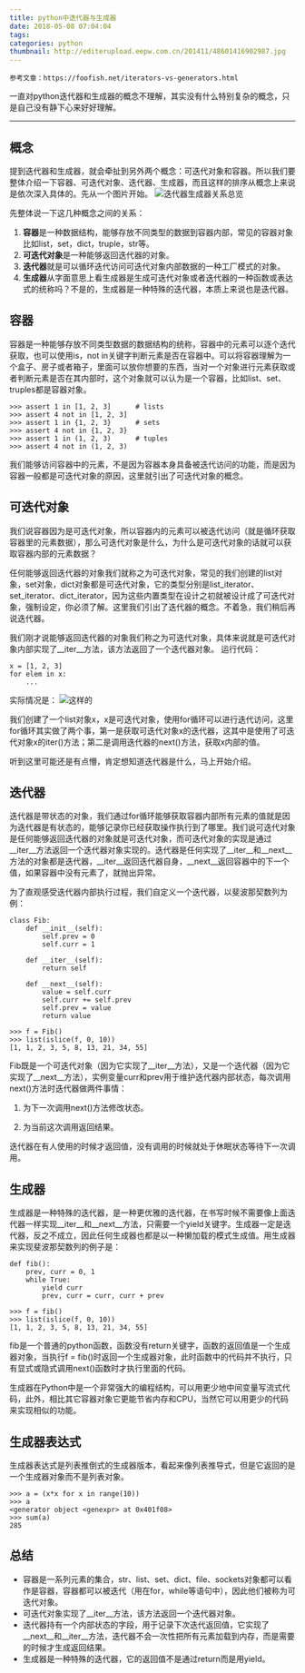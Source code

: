 ```yaml
---
title: python中迭代器与生成器
date: 2018-05-08 07:04:04
tags:
categories: python
thumbnail: http://editerupload.eepw.com.cn/201411/48601416902987.jpg
---
```


    参考文章：https://foofish.net/iterators-vs-generators.html

一直对python迭代器和生成器的概念不理解，其实没有什么特别复杂的概念，只是自己没有静下心来好好理解。

-----------

## 概念

提到迭代器和生成器，就会牵扯到另外两个概念：可迭代对象和容器。所以我们要整体介绍一下容器、可迭代对象、迭代器、生成器，而且这样的排序从概念上来说是依次深入具体的。先从一个图片开始。
![迭代器生成器关系总览][1]

先整体说一下这几种概念之间的关系：
1. **容器**是一种数据结构，能够存放不同类型的数据到容器内部，常见的容器对象比如list，set，dict，truple，str等。
2. **可迭代对象**是一种能够返回迭代器的对象。
3. **迭代器**就是可以循环迭代访问可迭代对象内部数据的一种工厂模式的对象。
4. **生成器**从字面意思上看生成器是生成可迭代对象或者迭代器的一种函数或表达式的统称吗？不是的，生成器是一种特殊的迭代器，本质上来说也是迭代器。

## 容器

容器是一种能够存放不同类型数据的数据结构的统称，容器中的元素可以逐个迭代获取，也可以使用is，not in关键字判断元素是否在容器中。可以将容器理解为一个盒子、房子或者箱子，里面可以放你想要的东西，当对一个对象进行元素获取或者判断元素是否在其内部时，这个对象就可以认为是一个容器，比如list、set、truples都是容器对象。

```
>>> assert 1 in [1, 2, 3]      # lists
>>> assert 4 not in [1, 2, 3]
>>> assert 1 in {1, 2, 3}      # sets
>>> assert 4 not in {1, 2, 3}
>>> assert 1 in (1, 2, 3)      # tuples
>>> assert 4 not in (1, 2, 3)
```

我们能够访问容器中的元素，不是因为容器本身具备被迭代访问的功能，而是因为容器一般都是可迭代对象的原因，这里就引出了可迭代对象的概念。

## 可迭代对象

我们说容器因为是可迭代对象，所以容器内的元素可以被迭代访问（就是循环获取容器里的元素数据），那么可迭代对象是什么，为什么是可迭代对象的话就可以获取容器内部的元素数据？

任何能够返回迭代器的对象我们就称之为可迭代对象，常见的我们创建的list对象，set对象，dict对象都是可迭代对象，它的类型分别是list_iterator、set_iterator、dict_iterator，因为这些内置类型在设计之初就被设计成了可迭代对象，强制设定，你必须了解。这里我们引出了迭代器的概念。不着急，我们稍后再说迭代器。

我们刚才说能够返回迭代器的对象我们称之为可迭代对象，具体来说就是可迭代对象内部实现了__iter__方法，该方法返回了一个迭代器对象。
运行代码：
```
x = [1, 2, 3]
for elem in x:
    ...
```

实际情况是：
![这样的][2]

我们创建了一个list对象x，x是可迭代对象，使用for循环可以进行迭代访问，这里for循环其实做了两个事，第一是获取可迭代对象x的迭代器，这其中是使用了可迭代对象x的iter()方法；第二是调用迭代器的next()方法，获取x内部的值。

听到这里可能还是有点懵，肯定想知道迭代器是什么，马上开始介绍。

## 迭代器

迭代器是带状态的对象，我们通过for循环能够获取容器内部所有元素的值就是因为迭代器是有状态的，能够记录你已经获取操作执行到了哪里。我们说可迭代对象是任何能够返回迭代器的对象就是可迭代对象，而可迭代对象的实现是通过__iter__方法返回一个迭代器对象实现的。迭代器是任何实现了__iter__和__next__方法的对象都是迭代器，__iter__返回迭代器自身，__next__返回容器中的下一个值，如果容器中没有元素了，就抛出异常。

为了直观感受迭代器内部执行过程，我们自定义一个迭代器，以斐波那契数列为例：
```
class Fib:
    def __init__(self):
        self.prev = 0
        self.curr = 1

    def __iter__(self):
        return self

    def __next__(self):
        value = self.curr
        self.curr += self.prev
        self.prev = value
        return value

>>> f = Fib()
>>> list(islice(f, 0, 10))
[1, 1, 2, 3, 5, 8, 13, 21, 34, 55]
```

Fib既是一个可迭代对象（因为它实现了__iter__方法），又是一个迭代器（因为它实现了__next__方法），实例变量curr和prev用于维护迭代器内部状态，每次调用next()方法时迭代器做两件事情：

1. 为下一次调用next()方法修改状态。

2. 为当前这次调用返回结果。

迭代器在有人使用的时候才返回值，没有调用的时候就处于休眠状态等待下一次调用。

## 生成器

生成器是一种特殊的迭代器，是一种更优雅的迭代器，在书写时候不需要像上面迭代器一样实现__iter__和__next__方法，只需要一个yield关键字。生成器一定是迭代器，反之不成立，因此任何生成器也都是以一种懒加载的模式生成值。用生成器来实现斐波那契数列的例子是：
```
def fib():
    prev, curr = 0, 1
    while True:
        yield curr
        prev, curr = curr, curr + prev

>>> f = fib()
>>> list(islice(f, 0, 10))
[1, 1, 2, 3, 5, 8, 13, 21, 34, 55]
```

fib是一个普通的python函数，函数没有return关键字，函数的返回值是一个生成器对象，当执行f = fib()时返回一个生成器对象，此时函数中的代码并不执行，只有显式或隐式调用next()函数时才执行里面的代码。

生成器在Python中是一个非常强大的编程结构，可以用更少地中间变量写流式代码，此外，相比其它容器对象它更能节省内存和CPU，当然它可以用更少的代码来实现相似的功能。

## 生成器表达式

生成器表达式是列表推倒式的生成器版本，看起来像列表推导式，但是它返回的是一个生成器对象而不是列表对象。
```
>>> a = (x*x for x in range(10))
>>> a
<generator object <genexpr> at 0x401f08>
>>> sum(a)
285
```

## 总结

- 容器是一系列元素的集合，str、list、set、dict、file、sockets对象都可以看作是容器，容器都可以被迭代（用在for，while等语句中），因此他们被称为可迭代对象。
- 可迭代对象实现了__iter__方法，该方法返回一个迭代器对象。
- 迭代器持有一个内部状态的字段，用于记录下次迭代返回值，它实现了__next__和__iter__方法，迭代器不会一次性把所有元素加载到内存，而是需要的时候才生成返回结果。
- 生成器是一种特殊的迭代器，它的返回值不是通过return而是用yield。

[1]: http://7d9py7.com1.z0.glb.clouddn.com/relationships.png
[2]: http://7d9py7.com1.z0.glb.clouddn.com/iterable-vs-iterator.png